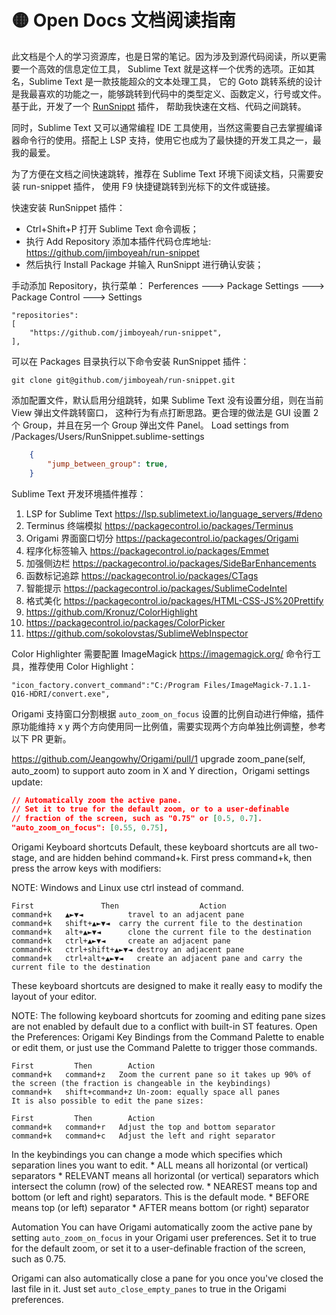 
# 🟡 Open Docs 文档阅读指南

此文档是个人的学习资源库，也是日常的笔记。因为涉及到源代码阅读，所以更需要一个高效的信息定位工具，
Sublime Text 就是这样一个优秀的选项。正如其名，Sublime Text 是一款技能超众的文本处理工具，
它的 Goto 跳转系统的设计是我最喜欢的功能之一，能够跳转到代码中的类型定义、函数定义，行号或文件。
基于此，开发了一个 [RunSnippt](https://github.com/jimboyeah/run-snippet) 插件，
帮助我快速在文档、代码之间跳转。

同时，Sublime Text 又可以通常编程 IDE 工具使用，当然这需要自己去掌握编译器命令行的使用。搭配上
LSP 支持，使用它也成为了最快捷的开发工具之一，最我的最爱。

为了方便在文档之间快速跳转，推荐在 Sublime Text 环境下阅读文档，只需要安装 run-snippet 插件，
使用 F9 快捷键跳转到光标下的文件或链接。

快速安装 RunSnippet 插件：

- Ctrl+Shift+P 打开 Sublime Text 命令调板；
- 执行 Add Repository 添加本插件代码仓库地址: https://github.com/jimboyeah/run-snippet
- 然后执行 Install Package 并输入 RunSnippt 进行确认安装；

手动添加 Repository，执行菜单： Perferences 🡒 Package Settings 🡒 Package Control 🡒 Settings

    "repositories":
    [
        "https://github.com/jimboyeah/run-snippet",
    ],

可以在 Packages 目录执行以下命令安装 RunSnippet 插件：

    git clone git@github.com/jimboyeah/run-snippet.git

添加配置文件，默认启用分组跳转，如果 Sublime Text 没有设置分组，则在当前 View 弹出文件跳转窗口，
这种行为有点打断思路。更合理的做法是 GUI 设置 2 个 Group，并且在另一个 Group 弹出文件 Panel。
Load settings from /Packages/Users/RunSnippet.sublime-settings

```json
    {
        "jump_between_group": true,
    }
```

<!-- 对开放文档感兴趣，可以从索引文档开始 🤞 [OpenDocs Index](opendocs_index.md)   -->

Sublime Text 开发环境插件推荐：

1. LSP for Sublime Text https://lsp.sublimetext.io/language_servers/#deno
2. Terminus 终端模拟 https://packagecontrol.io/packages/Terminus
3. Origami 界面窗口切分 https://packagecontrol.io/packages/Origami
4. 程序化标签输入 https://packagecontrol.io/packages/Emmet
5. 加强侧边栏 https://packagecontrol.io/packages/SideBarEnhancements
6. 函数标记追踪 https://packagecontrol.io/packages/CTags
7. 智能提示 https://packagecontrol.io/packages/SublimeCodeIntel
8. 格式美化 https://packagecontrol.io/packages/HTML-CSS-JS%20Prettify
9. https://github.com/Kronuz/ColorHighlight
10. https://packagecontrol.io/packages/ColorPicker
10. https://github.com/sokolovstas/SublimeWebInspector

Color Highlighter 需要配置 ImageMagick https://imagemagick.org/ 命令行工具，推荐使用 Color Highlight：

    "icon_factory.convert_command":"C:/Program Files/ImageMagick-7.1.1-Q16-HDRI/convert.exe",

Origami 支持窗口分割根据 `auto_zoom_on_focus` 设置的比例自动进行伸缩，插件原功能维持 x y 两个方向使用同一比例值，需要实现两个方向单独比例调整，参考以下 PR 更新。

https://github.com/Jeangowhy/Origami/pull/1
upgrade zoom_pane(self, auto_zoom) to support auto zoom in X and Y direction，Origami settings update:

```json
// Automatically zoom the active pane.
// Set it to true for the default zoom, or to a user-definable
// fraction of the screen, such as "0.75" or [0.5, 0.7].
"auto_zoom_on_focus": [0.55, 0.75],
```

Origami Keyboard shortcuts
Default, these keyboard shortcuts are all two-stage, and are hidden behind command+k. First press command+k, then press the arrow keys with modifiers:

NOTE: Windows and Linux use ctrl instead of command.

    First               Then                  Action
    command+k   ▲►▼◄          travel to an adjacent pane
    command+k   shift+▲►▼◄  carry the current file to the destination
    command+k   alt+▲►▼◄      clone the current file to the destination
    command+k   ctrl+▲►▼◄     create an adjacent pane
    command+k   ctrl+shift+▲►▼◄ destroy an adjacent pane
    command+k   ctrl+alt+▲►▼◄   create an adjacent pane and carry the current file to the destination

These keyboard shortcuts are designed to make it really easy to modify the layout of your editor.

NOTE: The following keyboard shortcuts for zooming and editing pane sizes are not enabled by default due to a conflict with built-in ST features. Open the Preferences: Origami Key Bindings from the Command Palette to enable or edit them, or just use the Command Palette to trigger those commands.

    First         Then        Action
    command+k   command+z   Zoom the current pane so it takes up 90% of the screen (the fraction is changeable in the keybindings)
    command+k   shift+command+z Un-zoom: equally space all panes
    It is also possible to edit the pane sizes:

    First         Then        Action
    command+k   command+r   Adjust the top and bottom separator
    command+k   command+c   Adjust the left and right separator

In the keybindings you can change a mode which specifies which separation lines you want to edit. * ALL means all horizontal (or vertical) separators * RELEVANT means all horizontal (or vertical) separators which intersect the column (row) of the selected row. * NEAREST means top and bottom (or left and right) separators. This is the default mode. * BEFORE means top (or left) separator * AFTER means bottom (or right) separator

Automation
You can have Origami automatically zoom the active pane by setting `auto_zoom_on_focus` in your Origami user preferences. Set it to true for the default zoom, or set it to a user-definable fraction of the screen, such as 0.75.

Origami can also automatically close a pane for you once you've closed the last file in it. Just set `auto_close_empty_panes` to true in the Origami preferences.
